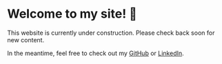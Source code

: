 # Welcome to my site! 👋

This website is currently under construction. Please check back soon for new content.

In the meantime, feel free to check out my [GitHub](https://github.com/austin-mc) or [LinkedIn](https://www.linkedin.com/in/austin-christiansen/).
